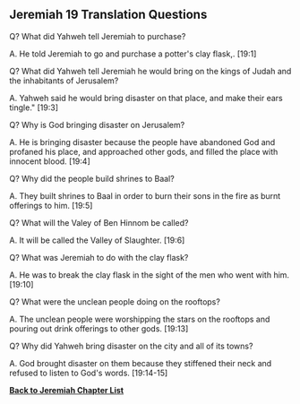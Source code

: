 ## Jeremiah 19 Translation Questions ##

Q? What did Yahweh tell Jeremiah to purchase?

A. He told Jeremiah to go and purchase a potter's clay flask,. [19:1]

Q? What did Yahweh tell Jeremiah he would bring on the kings of Judah and the inhabitants of Jerusalem?

A. Yahweh said he would bring disaster on that place, and make their ears tingle." [19:3]

Q? Why is God bringing disaster on Jerusalem?

A. He is bringing disaster because the people have abandoned God and profaned his place, and approached other gods, and filled the place with innocent blood. [19:4]

Q? Why did the people build shrines to Baal?

A. They built shrines to Baal in order to burn their sons in the fire as burnt offerings to him. [19:5]

Q? What will the Valey of Ben Hinnom be called?

A. It will be called the Valley of Slaughter. [19:6]

Q? What was Jeremiah to do with the clay flask?

A. He was to break the clay flask in the sight of the men who went with him. [19:10]

Q? What were the unclean people doing on the rooftops?

A. The unclean people were worshipping the stars on the rooftops and pouring out drink offerings to other gods. [19:13]

Q? Why did Yahweh bring disaster on the city and all of its towns?

A. God brought disaster on them because they stiffened their neck and refused to listen to God's words. [19:14-15]

__[Back to Jeremiah Chapter List](./)__

